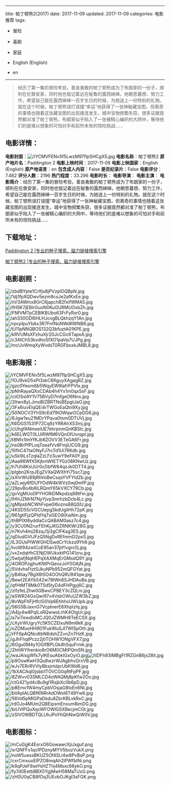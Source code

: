 
---
title: 帕丁顿熊2(2017)
date: 2017-11-09
updated: 2017-11-09
categories: 电影推荐
tags:
- 冒险
- 喜剧
- 家庭

- English (English)
- en
---


> 经历了第一集的冒险考验，善良勇敢的帕丁顿熊成为了布朗家的一份子，顺利在伦敦安家，同时他也惦记着远在秘鲁的露西婶婶。他朝思暮想、努力工作，希望自己能在露西婶婶一百岁生日的时候，为她送上一份特别的礼物。就在这个时候，帕丁顿熊误打误撞“幸运”地获得了一张神秘藏宝图，但离奇的事情也随着这张藏宝图的出现接连发生，城中宝物频繁失窃，很多证据竟然都对准了帕丁顿熊，布朗家似乎陷入了一张被精心编织的大网中，等待他们的是难以想象的可怕对手和前所未有的惊险挑战……

## **电影详情**：

**电影封面**：<img src="https://image.tmdb.org/t/p/w200/iYCMVFENv5f5LwzM97flpSHCgX5.jpg" alt="/iYCMVFENv5f5LwzM97flpSHCgX5.jpg" title="/iYCMVFENv5f5LwzM97flpSHCgX5.jpg">
**电影名称**：帕丁顿熊2
**原产地片名**：Paddington 2
**电影上映时间**：2017-11-09
**电影上映国家**：English (English)
**原产地语言**：en
**包含成人内容**：False
**是否纪录片**：False
**电影评分**：7.462
**评分人数**：2196
**热门程度**：33.296
**电影时长**：
**电影导演**：
**电影主演**：
**电影简介**：经历了第一集的冒险考验，善良勇敢的帕丁顿熊成为了布朗家的一份子，顺利在伦敦安家，同时他也惦记着远在秘鲁的露西婶婶。他朝思暮想、努力工作，希望自己能在露西婶婶一百岁生日的时候，为她送上一份特别的礼物。就在这个时候，帕丁顿熊误打误撞“幸运”地获得了一张神秘藏宝图，但离奇的事情也随着这张藏宝图的出现接连发生，城中宝物频繁失窃，很多证据竟然都对准了帕丁顿熊，布朗家似乎陷入了一张被精心编织的大网中，等待他们的是难以想象的可怕对手和前所未有的惊险挑战……

## **下载地址**：
[Paddington 2 |专业的种子搜索、磁力链接搜索引擎](https://movie.amd794.com:2083/?search=Paddington%202&ordering=&mode=match_phrase&page_size=10&page=1)

[帕丁顿熊2 |专业的种子搜索、磁力链接搜索引擎](https://movie.amd794.com:2083/?search=%E5%B8%95%E4%B8%81%E9%A1%BF%E7%86%8A2&ordering=&mode=match_phrase&page_size=10&page=1)
 

## **电影剧照**：
<img src="https://image.tmdb.org/t/p/original/zbdBYpte1Crlfjs8jPVzplOQBpN.jpg" alt="/zbdBYpte1Crlfjs8jPVzplOQBpN.jpg" title="/zbdBYpte1Crlfjs8jPVzplOQBpN.jpg"><img src="https://image.tmdb.org/t/p/original/1dj1fpXQDwv5ezm9csJe2afKxEe.jpg" alt="/1dj1fpXQDwv5ezm9csJe2afKxEe.jpg" title="/1dj1fpXQDwv5ezm9csJe2afKxEe.jpg"><img src="https://image.tmdb.org/t/p/original/nV3AWmx8GrC6japchB2fxifWMA5.jpg" alt="/nV3AWmx8GrC6japchB2fxifWMA5.jpg" title="/nV3AWmx8GrC6japchB2fxifWMA5.jpg"><img src="https://image.tmdb.org/t/p/original/fHSK7jEBIrGuoN0KuGURMUOxbZh.jpg" alt="/fHSK7jEBIrGuoN0KuGURMUOxbZh.jpg" title="/fHSK7jEBIrGuoN0KuGURMUOxbZh.jpg"><img src="https://image.tmdb.org/t/p/original/FNfVMTpCEBlKBUbo63FrFyRxr0.jpg" alt="/FNfVMTpCEBlKBUbo63FrFyRxr0.jpg" title="/FNfVMTpCEBlKBUbo63FrFyRxr0.jpg"><img src="https://image.tmdb.org/t/p/original/ah330ODl6HLHJcvgBLQkhzqY1An.jpg" alt="/ah330ODl6HLHJcvgBLQkhzqY1An.jpg" title="/ah330ODl6HLHJcvgBLQkhzqY1An.jpg"><img src="https://image.tmdb.org/t/p/original/rpcpIpuYbAx3R7FnfNoNWdRWNB6.jpg" alt="/rpcpIpuYbAx3R7FnfNoNWdRWNB6.jpg" title="/rpcpIpuYbAx3R7FnfNoNWdRWNB6.jpg"><img src="https://image.tmdb.org/t/p/original/fJ11pNNQBOS132Q3bfuztA01KPE.jpg" alt="/fJ11pNNQBOS132Q3bfuztA01KPE.jpg" title="/fJ11pNNQBOS132Q3bfuztA01KPE.jpg"><img src="https://image.tmdb.org/t/p/original/kRVUMsXFzhuXjr20JcCGc6TapxA.jpg" alt="/kRVUMsXFzhuXjr20JcCGc6TapxA.jpg" title="/kRVUMsXFzhuXjr20JcCGc6TapxA.jpg"><img src="https://image.tmdb.org/t/p/original/c3AtCh53kxdhoSfXO1paVp7UJPg.jpg" alt="/c3AtCh53kxdhoSfXO1paVp7UJPg.jpg" title="/c3AtCh53kxdhoSfXO1paVp7UJPg.jpg"><img src="https://image.tmdb.org/t/p/original/mcUvWmqXyWvdsT0RGFbxxkJMBL8.jpg" alt="/mcUvWmqXyWvdsT0RGFbxxkJMBL8.jpg" title="/mcUvWmqXyWvdsT0RGFbxxkJMBL8.jpg">

## **电影海报**：
<img src="https://image.tmdb.org/t/p/original/iYCMVFENv5f5LwzM97flpSHCgX5.jpg" alt="/iYCMVFENv5f5LwzM97flpSHCgX5.jpg" title="/iYCMVFENv5f5LwzM97flpSHCgX5.jpg"><img src="https://image.tmdb.org/t/p/original/1OJ9vkD5xPt3skC6KguyXAgagRZ.jpg" alt="/1OJ9vkD5xPt3skC6KguyXAgagRZ.jpg" title="/1OJ9vkD5xPt3skC6KguyXAgagRZ.jpg"><img src="https://image.tmdb.org/t/p/original/gzc0Yeom6b5WqyEW6IafrFPVIx.jpg" alt="/gzc0Yeom6b5WqyEW6IafrFPVIx.jpg" title="/gzc0Yeom6b5WqyEW6IafrFPVIx.jpg"><img src="https://image.tmdb.org/t/p/original/pNhRayaQXxCDAb4h4Yx1m0qxSsF.jpg" alt="/pNhRayaQXxCDAb4h4Yx1m0qxSsF.jpg" title="/pNhRayaQXxCDAb4h4Yx1m0qxSsF.jpg"><img src="https://image.tmdb.org/t/p/original/ciIOSslAY1V75BVyD7mfgeO6Nns.jpg" alt="/ciIOSslAY1V75BVyD7mfgeO6Nns.jpg" title="/ciIOSslAY1V75BVyD7mfgeO6Nns.jpg"><img src="https://image.tmdb.org/t/p/original/2Itwx8yLJmoBIZBRTNsBEpgtJaO.jpg" alt="/2Itwx8yLJmoBIZBRTNsBEpgtJaO.jpg" title="/2Itwx8yLJmoBIZBRTNsBEpgtJaO.jpg"><img src="https://image.tmdb.org/t/p/original/3Fx6iuvElqQEi4rTWGoEaQtn9Xy.jpg" alt="/3Fx6iuvElqQEi4rTWGoEaQtn9Xy.jpg" title="/3Fx6iuvElqQEi4rTWGoEaQtn9Xy.jpg"><img src="https://image.tmdb.org/t/p/original/50NOCV3YhS9cEd79tOWqwOCpDG6.jpg" alt="/50NOCV3YhS9cEd79tOWqwOCpDG6.jpg" title="/50NOCV3YhS9cEd79tOWqwOCpDG6.jpg"><img src="https://image.tmdb.org/t/p/original/6Jgw1eu21MDrYPqva0tsm0DTUVj.jpg" alt="/6Jgw1eu21MDrYPqva0tsm0DTUVj.jpg" title="/6Jgw1eu21MDrYPqva0tsm0DTUVj.jpg"><img src="https://image.tmdb.org/t/p/original/f4IDGS1531P7ZCq9zYRRAhXS3mj.jpg" alt="/f4IDGS1531P7ZCq9zYRRAhXS3mj.jpg" title="/f4IDGS1531P7ZCq9zYRRAhXS3mj.jpg"><img src="https://image.tmdb.org/t/p/original/cUhgfANmxeiUE7ehrpnmQnKBSlc.jpg" alt="/cUhgfANmxeiUE7ehrpnmQnKBSlc.jpg" title="/cUhgfANmxeiUE7ehrpnmQnKBSlc.jpg"><img src="https://image.tmdb.org/t/p/original/k6ELWGT0LUiRWfM6VQnGfUvrqpt.jpg" alt="/k6ELWGT0LUiRWfM6VQnGfUvrqpt.jpg" title="/k6ELWGT0LUiRWfM6VQnGfUvrqpt.jpg"><img src="https://image.tmdb.org/t/p/original/t8Nfx1lmYfKJb6ZOVV3ETeGA6Fr.jpg" alt="/t8Nfx1lmYfKJb6ZOVV3ETeGA6Fr.jpg" title="/t8Nfx1lmYfKJb6ZOVV3ETeGA6Fr.jpg"><img src="https://image.tmdb.org/t/p/original/ns0BrPfPLoqToeafVv8FmjiUCG9.jpg" alt="/ns0BrPfPLoqToeafVv8FmjiUCG9.jpg" title="/ns0BrPfPLoqToeafVv8FmjiUCG9.jpg"><img src="https://image.tmdb.org/t/p/original/5lfbC47taONyFJ7rcTd1Ui7RKdb.jpg" alt="/5lfbC47taONyFJ7rcTd1Ui7RKdb.jpg" title="/5lfbC47taONyFJ7rcTd1Ui7RKdb.jpg"><img src="https://image.tmdb.org/t/p/original/uSk9iLsTzqlaZzLFz3uwY9eFA0Y.jpg" alt="/uSk9iLsTzqlaZzLFz3uwY9eFA0Y.jpg" title="/uSk9iLsTzqlaZzLFz3uwY9eFA0Y.jpg"><img src="https://image.tmdb.org/t/p/original/Aaa96WfX5KjbmWtETYGz08KNwUz.jpg" alt="/Aaa96WfX5KjbmWtETYGz08KNwUz.jpg" title="/Aaa96WfX5KjbmWtETYGz08KNwUz.jpg"><img src="https://image.tmdb.org/t/p/original/h7Uh8KsUUr0cDbfW64qzJk0DTT4.jpg" alt="/h7Uh8KsUUr0cDbfW64qzJk0DTT4.jpg" title="/h7Uh8KsUUr0cDbfW64qzJk0DTT4.jpg"><img src="https://image.tmdb.org/t/p/original/pIgbn2KrpJEgZVXaQWXhYi75sc7.jpg" alt="/pIgbn2KrpJEgZVXaQWXhYi75sc7.jpg" title="/pIgbn2KrpJEgZVXaQWXhYi75sc7.jpg"><img src="https://image.tmdb.org/t/p/original/aXhrWU89jRhVoBeCsqsYVFYIdZb.jpg" alt="/aXhrWU89jRhVoBeCsqsYVFYIdZb.jpg" title="/aXhrWU89jRhVoBeCsqsYVFYIdZb.jpg"><img src="https://image.tmdb.org/t/p/original/aZLwjy6fDUfYOdW4kWVz0wj0mfP.jpg" alt="/aZLwjy6fDUfYOdW4kWVz0wj0mfP.jpg" title="/aZLwjy6fDUfYOdW4kWVz0wj0mfP.jpg"><img src="https://image.tmdb.org/t/p/original/29pvBo4b6lLRQmY65kVXCY79Cb.jpg" alt="/29pvBo4b6lLRQmY65kVXCY79Cb.jpg" title="/29pvBo4b6lLRQmY65kVXCY79Cb.jpg"><img src="https://image.tmdb.org/t/p/original/gvVgMUoDPYHORiDMkpdzq98tFin.jpg" alt="/gvVgMUoDPYHORiDMkpdzq98tFin.jpg" title="/gvVgMUoDPYHORiDMkpdzq98tFin.jpg"><img src="https://image.tmdb.org/t/p/original/lHHJZMrN7NyYjvp3mrhzbDcb4Lc.jpg" alt="/lHHJZMrN7NyYjvp3mrhzbDcb4Lc.jpg" title="/lHHJZMrN7NyYjvp3mrhzbDcb4Lc.jpg"><img src="https://image.tmdb.org/t/p/original/gMIpsbNCWhFvpe0l6ozns88QSfJ.jpg" alt="/gMIpsbNCWhFvpe0l6ozns88QSfJ.jpg" title="/gMIpsbNCWhFvpe0l6ozns88QSfJ.jpg"><img src="https://image.tmdb.org/t/p/original/4KSD55cVGCUepgSkdUgiIHh72pK.jpg" alt="/4KSD55cVGCUepgSkdUgiIHh72pK.jpg" title="/4KSD55cVGCUepgSkdUgiIHh72pK.jpg"><img src="https://image.tmdb.org/t/p/original/961gtlFjzQPIdYq7xi5EO9IXwNm.jpg" alt="/961gtlFjzQPIdYq7xi5EO9IXwNm.jpg" title="/961gtlFjzQPIdYq7xi5EO9IXwNm.jpg"><img src="https://image.tmdb.org/t/p/original/thBPlXt6yddIaCcQABAM0asz7c4.jpg" alt="/thBPlXt6yddIaCcQABAM0asz7c4.jpg" title="/thBPlXt6yddIaCcQABAM0asz7c4.jpg"><img src="https://image.tmdb.org/t/p/original/y3CU0N2rurFEhKjJKGZRNKWr28G.jpg" alt="/y3CU0N2rurFEhKjJKGZRNKWr28G.jpg" title="/y3CU0N2rurFEhKjJKGZRNKWr28G.jpg"><img src="https://image.tmdb.org/t/p/original/n7Kvh4mj28zqJ1ji3gClFKag3ES.jpg" alt="/n7Kvh4mj28zqJ1ji3gClFKag3ES.jpg" title="/n7Kvh4mj28zqJ1ji3gClFKag3ES.jpg"><img src="https://image.tmdb.org/t/p/original/qDIudGVtJFzQ5NgDxREfmmD2pxS.jpg" alt="/qDIudGVtJFzQ5NgDxREfmmD2pxS.jpg" title="/qDIudGVtJFzQ5NgDxREfmmD2pxS.jpg"><img src="https://image.tmdb.org/t/p/original/lL3GUsPIWWGHDSwdCrYckzs9Yh9.jpg" alt="/lL3GUsPIWWGHDSwdCrYckzs9Yh9.jpg" title="/lL3GUsPIWWGHDSwdCrYckzs9Yh9.jpg"><img src="https://image.tmdb.org/t/p/original/lvoW94zwlCoE95an37pYIvgrc0j.jpg" alt="/lvoW94zwlCoE95an37pYIvgrc0j.jpg" title="/lvoW94zwlCoE95an37pYIvgrc0j.jpg"><img src="https://image.tmdb.org/t/p/original/vx2xdqHhCENjOWUkxktPG141zru.jpg" alt="/vx2xdqHhCENjOWUkxktPG141zru.jpg" title="/vx2xdqHhCENjOWUkxktPG141zru.jpg"><img src="https://image.tmdb.org/t/p/original/5wIjafjNqHEPqXAXMqErGMxdQ9Y.jpg" alt="/5wIjafjNqHEPqXAXMqErGMxdQ9Y.jpg" title="/5wIjafjNqHEPqXAXMqErGMxdQ9Y.jpg"><img src="https://image.tmdb.org/t/p/original/4OROPJgjhuKNtPrQeozJoY0OAjN.jpg" alt="/4OROPJgjhuKNtPrQeozJoY0OAjN.jpg" title="/4OROPJgjhuKNtPrQeozJoY0OAjN.jpg"><img src="https://image.tmdb.org/t/p/original/5VdvhsFtzt0JkuNPb952mQFGYat.jpg" alt="/5VdvhsFtzt0JkuNPb952mQFGYat.jpg" title="/5VdvhsFtzt0JkuNPb952mQFGYat.jpg"><img src="https://image.tmdb.org/t/p/original/yB4tiay7BgX6t5O4OOhQRU941qw.jpg" alt="/yB4tiay7BgX6t5O4OOhQRU941qw.jpg" title="/yB4tiay7BgX6t5O4OOhQRU941qw.jpg"><img src="https://image.tmdb.org/t/p/original/8ewt2EAYb542w78tWn6SJHDAuBa.jpg" alt="/8ewt2EAYb542w78tWn6SJHDAuBa.jpg" title="/8ewt2EAYb542w78tWn6SJHDAuBa.jpg"><img src="https://image.tmdb.org/t/p/original/qfHtMT8Mk0T5d5tyD4dFHPgyj6C.jpg" alt="/qfHtMT8Mk0T5d5tyD4dFHPgyj6C.jpg" title="/qfHtMT8Mk0T5d5tyD4dFHPgyj6C.jpg"><img src="https://image.tmdb.org/t/p/original/zlfzfeLZhw0GBwxCPBEY3cZQLni.jpg" alt="/zlfzfeLZhw0GBwxCPBEY3cZQLni.jpg" title="/zlfzfeLZhw0GBwxCPBEY3cZQLni.jpg"><img src="https://image.tmdb.org/t/p/original/aSWR24GsQwi97v4VsbOWuUZW3bZ.jpg" alt="/aSWR24GsQwi97v4VsbOWuUZW3bZ.jpg" title="/aSWR24GsQwi97v4VsbOWuUZW3bZ.jpg"><img src="https://image.tmdb.org/t/p/original/8vWpFhFjHfclG0Vp6EhhhxUWUpb.jpg" alt="/8vWpFhFjHfclG0Vp6EhhhxUWUpb.jpg" title="/8vWpFhFjHfclG0Vp6EhhhxUWUpb.jpg"><img src="https://image.tmdb.org/t/p/original/56G5BJaxnG7VcptnerE6XhplzIq.jpg" alt="/56G5BJaxnG7VcptnerE6XhplzIq.jpg" title="/56G5BJaxnG7VcptnerE6XhplzIq.jpg"><img src="https://image.tmdb.org/t/p/original/A4jy4w8PqILxRQwwoLrhK4OIgUr.jpg" alt="/A4jy4w8PqILxRQwwoLrhK4OIgUr.jpg" title="/A4jy4w8PqILxRQwwoLrhK4OIgUr.jpg"><img src="https://image.tmdb.org/t/p/original/a7xiTewdlxMCJQ0JZWMH8TeECSX.jpg" alt="/a7xiTewdlxMCJQ0JZWMH8TeECSX.jpg" title="/a7xiTewdlxMCJQ0JZWMH8TeECSX.jpg"><img src="https://image.tmdb.org/t/p/original/cXylrWUgryYc5K5CZElxuN9m6kK.jpg" alt="/cXylrWUgryYc5K5CZElxuN9m6kK.jpg" title="/cXylrWUgryYc5K5CZElxuN9m6kK.jpg"><img src="https://image.tmdb.org/t/p/original/oZDMuoHH9D1FukWuSJI7WISpOth.jpg" alt="/oZDMuoHH9D1FukWuSJI7WISpOth.jpg" title="/oZDMuoHH9D1FukWuSJI7WISpOth.jpg"><img src="https://image.tmdb.org/t/p/original/rFF6pAQNcdtbN6dshZZvnZn7HzK.jpg" alt="/rFF6pAQNcdtbN6dshZZvnZn7HzK.jpg" title="/rFF6pAQNcdtbN6dshZZvnZn7HzK.jpg"><img src="https://image.tmdb.org/t/p/original/gJhFhqtPczz2jtiTOHW1ONgVFX7.jpg" alt="/gJhFhqtPczz2jtiTOHW1ONgVFX7.jpg" title="/gJhFhqtPczz2jtiTOHW1ONgVFX7.jpg"><img src="https://image.tmdb.org/t/p/original/6Ggu0M4y1OGlfBPLGk4hSquFrmk.jpg" alt="/6Ggu0M4y1OGlfBPLGk4hSquFrmk.jpg" title="/6Ggu0M4y1OGlfBPLGk4hSquFrmk.jpg"><img src="https://image.tmdb.org/t/p/original/2htiWYfrenkio8rO6M0CMtPQmSN.jpg" alt="/2htiWYfrenkio8rO6M0CMtPQmSN.jpg" title="/2htiWYfrenkio8rO6M0CMtPQmSN.jpg"><img src="https://image.tmdb.org/t/p/original/waJAisgWfs7yIKEsuAbkIGxOyiO.jpg" alt="/waJAisgWfs7yIKEsuAbkIGxOyiO.jpg" title="/waJAisgWfs7yIKEsuAbkIGxOyiO.jpg"><img src="https://image.tmdb.org/t/p/original/iIDFh93IMBgFt1RZGnB6jx28it.jpg" alt="/iIDFh93IMBgFt1RZGnB6jx28it.jpg" title="/iIDFh93IMBgFt1RZGnB6jx28it.jpg"><img src="https://image.tmdb.org/t/p/original/p9OswKwH3Qu8wzrWJAgbhvDrxVB.jpg" alt="/p9OswKwH3Qu8wzrWJAgbhvDrxVB.jpg" title="/p9OswKwH3Qu8wzrWJAgbhvDrxVB.jpg"><img src="https://image.tmdb.org/t/p/original/eJv7ERrRVVIyBkxjntdprUbKWd6.jpg" alt="/eJv7ERrRVVIyBkxjntdprUbKWd6.jpg" title="/eJv7ERrRVVIyBkxjntdprUbKWd6.jpg"><img src="https://image.tmdb.org/t/p/original/1kXACAqI0jsbb1TOVCG0qRtFpPF.jpg" alt="/1kXACAqI0jsbb1TOVCG0qRtFpPF.jpg" title="/1kXACAqI0jsbb1TOVCG0qRtFpPF.jpg"><img src="https://image.tmdb.org/t/p/original/8ZWvv03SMLCD4oWAQMj8pKfw2Oo.jpg" alt="/8ZWvv03SMLCD4oWAQMj8pKfw2Oo.jpg" title="/8ZWvv03SMLCD4oWAQMj8pKfw2Oo.jpg"><img src="https://image.tmdb.org/t/p/original/ctG4Z1yd4cBu9gI1RsjbXc0b6pD.jpg" alt="/ctG4Z1yd4cBu9gI1RsjbXc0b6pD.jpg" title="/ctG4Z1yd4cBu9gI1RsjbXc0b6pD.jpg"><img src="https://image.tmdb.org/t/p/original/p8Emv1W4myCpbVOsjaG8IoEn6Nl.jpg" alt="/p8Emv1W4myCpbVOsjaG8IoEn6Nl.jpg" title="/p8Emv1W4myCpbVOsjaG8IoEn6Nl.jpg"><img src="https://image.tmdb.org/t/p/original/bVAplALQBfKNRrAdOWol6T49Yw6.jpg" alt="/bVAplALQBfKNRrAdOWol6T49Yw6.jpg" title="/bVAplALQBfKNRrAdOWol6T49Yw6.jpg"><img src="https://image.tmdb.org/t/p/original/56Vd5pMIGPaDkdu8ZbrKBLvkRxC.jpg" alt="/56Vd5pMIGPaDkdu8ZbrKBLvkRxC.jpg" title="/56Vd5pMIGPaDkdu8ZbrKBLvkRxC.jpg"><img src="https://image.tmdb.org/t/p/original/rdOJo4MUm2Q8EipsmEnxum8imDG.jpg" alt="/rdOJo4MUm2Q8EipsmEnxum8imDG.jpg" title="/rdOJo4MUm2Q8EipsmEnxum8imDG.jpg"><img src="https://image.tmdb.org/t/p/original/biUVlPQuXqcWFOWlGSXBecjmCGt.jpg" alt="/biUVlPQuXqcWFOWlGSXBecjmCGt.jpg" title="/biUVlPQuXqcWFOWlGSXBecjmCGt.jpg"><img src="https://image.tmdb.org/t/p/original/zSIVOWBDTQLUhJPoYhQhNwQiW0V.jpg" alt="/zSIVOWBDTQLUhJPoYhQhNwQiW0V.jpg" title="/zSIVOWBDTQLUhJPoYhQhNwQiW0V.jpg">

## **电影图标**：
<img src="https://image.tmdb.org/t/p/original/mCuGgK4EsrxO6GowawcXjiJxguf.png" alt="/mCuGgK4EsrxO6GowawcXjiJxguf.png" title="/mCuGgK4EsrxO6GowawcXjiJxguf.png"><img src="https://image.tmdb.org/t/p/original/srQNFFs1qo1PDznyMYV5bozVukX.png" alt="/srQNFFs1qo1PDznyMYV5bozVukX.png" title="/srQNFFs1qo1PDznyMYV5bozVukX.png"><img src="https://image.tmdb.org/t/p/original/noW5uessBKUZ5Of4SLl4w8PvBsP.png" alt="/noW5uessBKUZ5Of4SLl4w8PvBsP.png" title="/noW5uessBKUZ5Of4SLl4w8PvBsP.png"><img src="https://image.tmdb.org/t/p/original/cxrCmxuoEIPZO8mqAh2lPWfbINi.png" alt="/cxrCmxuoEIPZO8mqAh2lPWfbINi.png" title="/cxrCmxuoEIPZO8mqAh2lPWfbINi.png"><img src="https://image.tmdb.org/t/p/original/k8qPJeF8seYsHZThj4Msxc66ykO.png" alt="/k8qPJeF8seYsHZThj4Msxc66ykO.png" title="/k8qPJeF8seYsHZThj4Msxc66ykO.png"><img src="https://image.tmdb.org/t/p/original/fy7d0EetbBBX5YgjMwH58MaTUxG.png" alt="/fy7d0EetbBBX5YgjMwH58MaTUxG.png" title="/fy7d0EetbBBX5YgjMwH58MaTUxG.png"><img src="https://image.tmdb.org/t/p/original/zH0U0qCB8fOq3UEvbOJKgI3sFGK.png" alt="/zH0U0qCB8fOq3UEvbOJKgI3sFGK.png" title="/zH0U0qCB8fOq3UEvbOJKgI3sFGK.png">
